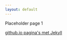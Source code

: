 ```yaml
---
layout: default
---
```


Placeholder page 1

[github.io pagina's met Jekyll](https://mylene.github.io/MicroLearning/jekyll)